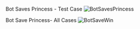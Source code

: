 Bot Saves Princess - Test Case
![BotSavesPrincess](https://github.com/Pratyush-123-p/IAI-HackerRank/assets/136417244/5e4eccfc-bf91-4902-876c-d5c79e9c85b7)






Bot Save Princess- All Cases
![BotSaveWin](https://github.com/Pratyush-123-p/IAI-HackerRank/assets/136417244/ae5888b3-b81d-41cf-8e98-9eb7fd0c9c46)
